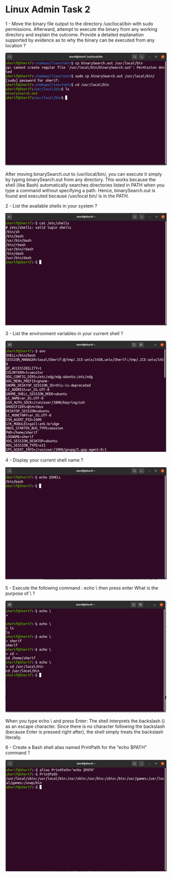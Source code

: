 # Linux Admin Task 2

1 - Move the binary file output to the directory /usr/local/bin with sudo permissions. Afterward, attempt to execute the binary from any working directory and explain the outcome. Provide a detailed explanation supported by evidence as to why the binary can be executed from any location ? 


![mv to bin](https://github.com/Khedr05/ITI_Android_Automotive_Track/blob/main/00_Linux_Admin/01_LinuxAdmin_Task2/Snip/binarySearch.png)


After moving binarySearch.out to /usr/local/bin/, you can execute it simply by typing binarySearch.out from any directory. This works because the shell (like Bash) automatically searches directories listed in PATH when you type a command without specifying a path. Hence, binarySearch.out is found and executed because /usr/local bin/ is in the PATH.


2 - List the available shells in your system ?


![system shells](https://github.com/Khedr05/ITI_Android_Automotive_Track/blob/main/00_Linux_Admin/01_LinuxAdmin_Task2/Snip/printShells.png)


3 - List the environment variables in your current shell ?


![env variables](https://github.com/Khedr05/ITI_Android_Automotive_Track/blob/main/00_Linux_Admin/01_LinuxAdmin_Task2/Snip/printEnvVar.png)


4 - Display your current shell name ?


![current shell](https://github.com/Khedr05/ITI_Android_Automotive_Track/blob/main/00_Linux_Admin/01_LinuxAdmin_Task2/Snip/printCurrentShell.png)


5 - Execute the following command : echo \ then press enter What is the purpose of \ ?


![backslash](https://github.com/Khedr05/ITI_Android_Automotive_Track/blob/main/00_Linux_Admin/01_LinuxAdmin_Task2/Snip/echoBackslash.png)


When you type echo \ and press Enter:
The shell interprets the backslash (\) as an escape character. Since there is no character following the backslash (because Enter is pressed right after), the shell simply treats the backslash literally.


6 - Create a Bash shell alias named PrintPath for the “echo $PATH” command ? 


![alias](https://github.com/Khedr05/ITI_Android_Automotive_Track/blob/main/00_Linux_Admin/01_LinuxAdmin_Task2/Snip/alias.png)














